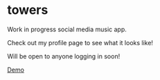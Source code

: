 # towers

Work in progress social media music app.

Check out my profile page to see what it looks like!

Will be open to anyone logging in soon!

[Demo](https://pure-refuge-18900.herokuapp.com/dannyrangel)
